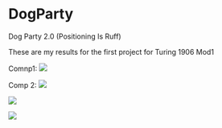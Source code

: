 # DogParty
Dog Party 2.0 (Positioning Is Ruff)


These are my results for the first project for Turing 1906 Mod1



Comnp1:
![](http://frontend.turing.io/assets/images/projects/zen-garden/zen-garden-01.jpg)








Comp 2:
![](http://frontend.turing.io/assets/images/projects/zen-garden/zen-garden-02.jpg)






![](https://github.com/KVeitch/DogParty/blob/master/index-with-styles1.png)

![](https://github.com/KVeitch/DogParty/blob/master/index-with-styles2.png)

